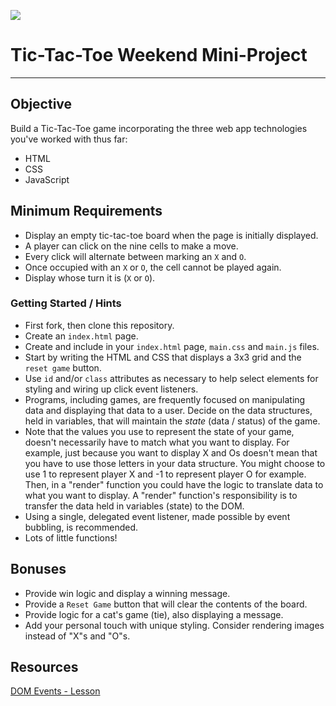 ![](https://lh4.ggpht.com/bjuK8Xe0G8WJ1583yP_5RV6_ylS-c_MsF2O3g4XjZ4Dm4ttgWmcu1BqqUrZyI9uDtMk=w300)
# Tic-Tac-Toe Weekend Mini-Project
---

## Objective

Build a Tic-Tac-Toe game incorporating the three web app technologies you've worked with thus far:

- HTML
- CSS
- JavaScript

## Minimum Requirements
- Display an empty tic-tac-toe board when the page is initially displayed.
- A player can click on the nine cells to make a move.
- Every click will alternate between marking an `X` and `O`.
- Once occupied with an `X` or `O`, the cell cannot be played again.
- Display whose turn it is (`X` or `O`).

### Getting Started / Hints

- First fork, then clone this repository.
- Create an `index.html` page.
- Create and include in your `index.html` page, `main.css` and `main.js` files.
- Start by writing the HTML and CSS that displays a 3x3 grid and the `reset game` button.
- Use `id` and/or `class` attributes as necessary to help select elements for styling and wiring up click event listeners.
- Programs, including games, are frequently focused on manipulating data and displaying that data to a user. Decide on the data structures, held in variables, that will maintain the _state_ (data / status) of the game.
- Note that the values you use to represent the state of your game, doesn't necessarily have to match what you want to display.  For example, just because you want to display X and Os doesn't mean that you have to use those letters in your data structure.  You might choose to use 1 to represent player X and -1 to represent player O for example.  Then, in a "render" function you could have the logic to translate data to what you want to display.  A "render" function's responsibility is to transfer the data held in variables (state) to the DOM.
- Using a single, delegated event listener, made possible by event bubbling, is recommended.
- Lots of little functions!

## Bonuses

- Provide win logic and display a winning message.
- Provide a `Reset Game` button that will clear the contents of the board.
- Provide logic for a cat's game (tie), also displaying a message.
- Add your personal touch with unique styling. Consider rendering images instead of "X"s and "O"s.

## Resources

[DOM Events - Lesson](https://gist.github.com/jim-clark/3e7f8d1f6c73f917d5a041d4da611383)

